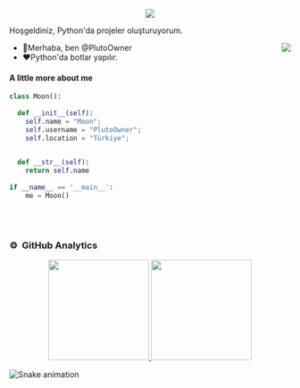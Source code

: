 <p align="center">
  <a align="center"><img src="https://readme-typing-svg.herokuapp.com?&font=IBM+Plex+Sans&color=F72EE2&size=25&lines=Hoşgeldiniz+GitHub+Profilime!;I'm+a+competitive+programmer;I'm+a+Python+developer" /></a>
</p>
<p>Hoşgeldiniz, Python'da projeler oluşturuyorum.</p>
<img align="right" src="https://media.giphy.com/media/M9gbBd9nbDrOTu1Mqx/giphy.gif">
<ul>
  <li>👋Merhaba, ben @PlutoOwner</li>
  <li>❤️Python'da botlar yapılır.</li>
</ul>

#### A little more about me
```python
class Moon():
    
  def __init__(self):
    self.name = "Moon";
    self.username = "PlutoOwner";
    self.location = "Türkiye";

    
  def __str__(self):
    return self.name
    
if __name__ == '__main__':
    me = Moon()
````

<br><br>
### ⚙️ &nbsp;GitHub Analytics

<p align="center">
<a href="https://github.com/PlutoOwner">
  <img height="180em" src="https://github-readme-stats-eight-theta.vercel.app/api?username=maybeslow&show_icons=true&theme=algolia&include_all_commits=true&count_private=true"/>
  <img height="180em" src="https://github-readme-stats-eight-theta.vercel.app/api/top-langs/?username=maybeslow&layout=compact&langs_count=8&theme=algolia"/>
</a>
</p>

![Snake animation](https://github.com/mirsaid-mirzohidov/mirsaid-mirzohidov/blob/output/github-contribution-grid-snake.svg)
